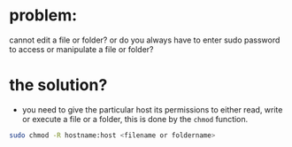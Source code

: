 # problem:
cannot edit a  file or folder? or do you always have to enter sudo password to access or manipulate a file or folder?
# the solution?
- you need to give the particular host its permissions to either read, write or execute a file or a folder, this is done by the `chmod` function.
```bash
sudo chmod -R hostname:host <filename or foldername>
```
